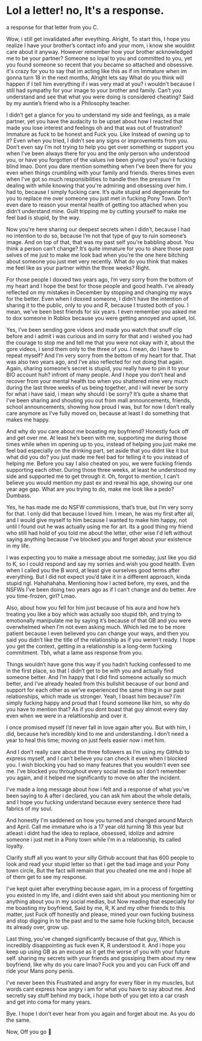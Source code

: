 # Lol a letter! no, It's a response.
a response for that letter from you C.

Wow, i still get invalidated after eveything.
Alright, To start this, I hope you realize I have your brother’s contact info and your mom, i know she wouldnt care about it anyway. However remember how your brother acknowledged me to be your partner? Someone so loyal to you and committed to you, yet you found someone so recent that you became so attached and obsessive. it's crazy for you to say that im acting like this as if im Immature when im gonna turn 18 in the next months, Alright lets say What do you think will happen if I tell him everything if i was very mad at you? i wouldn't because I still had sympathy for your image to your brother and family. Can’t you understand and see that what you were doing is considered cheating? Said by my auntie’s friend who is a Philosophy teacher. 

I didn’t get a glance for you to understand my side and feelings, as a male partner, yet you have the audacity to be upset about how I reacted that made you lose interest and feelings oh and that was out of frustration? Immature as fuck to be honest and Fuck you. Like Instead of owning up to it? Even when you tried, I didn’t see any signs or improvements from you. Don’t even say I’m not trying to help you get over something or support you when I’ve been always there for you and the only person who understood you, or have you forgotten of the values ive been giving you? you're fucking blind lmao. Dont you dare mention something when I've been there for you even when things crumbling with your family and friends. theres times even when I’ve got so much responsibilities to handle then the pressure I'm dealing with while knowing that you're admiring and obsessing over him. I had to, because I simply fucking care. It’s quite stupid and degenerate for you to replace me over someone you just met in fucking Pony Town. Don’t even dare to reason your mental health of getting too attached when you didn’t understand mine. Guilt tripping me by cutting yourself to make me feel bad is stupid, by the way.

Now you’re here sharing our deepest secrets when I didn’t, because I had no intention to do so, because I’m not that type of guy to ruin someone’s image. And on top of that, that was my past self you're babbling about. You think a person can’t change? It’s quite immature for you to share those past selves of me just to make me look bad when you’re the one here bitching about someone you just met very recently. What do you think that makes me feel like as your partner within the three weeks? Right.

For those people I doxxed two years ago, I’m very sorry from the bottom of my heart and I hope the best for those people and good health. I’ve already reflected on my mistakes in December by stopping and changing my ways for the better. Even when I doxxed someone, I didn’t have the intention of sharing it to the public, only to you and R, because I trusted both of you. I mean, we’ve been best friends for six years. I even remember you asked me to dox someone in Roblox because you were getting annoyed and upset, lol.

Yes, I’ve been sending gore videos and made you watch that snuff clip before and i admit i was curious and im sorry for that and i wished you had the courage to stop me and tell me that you were not okay with it, about the gore videos, i send them only to the three of you. I mean, do I have to repeat myself? And I’m very sorry from the bottom of my heart for that. That was also two years ago, and I’ve also reflected for not doing that again. Again, sharing someone’s secret is stupid, you really have to pin it to your BIO account huh? infront of many people. And I hope you don’t heal and recover from your mental health too when you shattered mine very much during the last three weeks of us being together, and i will never be sorry for what i have said, i mean why should i be sorry? It’s quite a shame that I’ve been sharing and shouting you out from mall announcements, friends, school announcements, showing how proud I was, but for now I don’t really care anymore as I’ve fully moved on, because at least I do something that makes me happy.

And why do you care about me boasting my boyfriend? Honestly fuck off and get over me. At least he’s been with me, supporting me during those times while when im opening up to you, instead of helping you just make me feel bad especially on the drinking part, set aside that you didnt like it but what did you do? you just made me feel bad for telling it to you instead of helping me. Before you say I also cheated on you, we were fucking friends supporting each other. During those three weeks, at least he understood my side and supported me to get through it. Oh, forgot to mention, I can’t believe you would mention my past ex and reveal his age, showing our one year age gap. What are you trying to do, make me look like a pedo? Dumbass.

Yes, he has made me do NSFW commissions, that’s true, but I’m very sorry for that. I only did that because I loved him. I mean, he was my first after all, and I would give myself to him because I wanted to make him happy, not until I found out he was actually using me for art. Its a good thing my friend who still had hold of you told me about the letter, other wise I'd left without saying anything because I've blocked you and forget about your existence in my life. 

I was expecting you to make a message about me someday, just like you did to K, so I could respond and say my sorries and wish you good health. Even when I called you the B word, at least give ourselves good terms after everything. But I did not expect you’d take it in a different approach, kinda stupid ngl. Hahahahaha. Mentioning how I acted before, my exes, and the NSFWs I’ve been doing two years ago as if I can’t change and do better. Are you time-frozen, girl? Lmao.

Also, about how you fell for him just because of his aura and how he’s treating you like a boy which was actually soo stupid tbh, and trying to emotionally manipulate me by saying it’s because of that GB and you were overwhelmed when I’m not even asking much. Which led me to be more patient because I even believed you can change your ways, and then you said you didn’t like the title of the relationship as if you weren’t ready. I hope you get the context, getting in a relationship is a long-term fucking commitment. Tbh, what a lame ass response from you.

Things wouldn’t have gone this way if you hadn’t fucking confessed to me in the first place, so that I didn’t get to be with you and actually find someone better. And I’m happy that I did find someone actually so much better, and I’ve already healed from this bullshit because of our bond and support for each other as we’ve experienced the same thing in our past relationships, which made us stronger. Yeah, I boast him because? I’m simply fucking happy and proud that I found someone like him, so why do you have to mention that? As if you dont boast that guy almost every day even when we were in a relattionship and over it.

I once promised myself I’d never fall in love again after you. But with him, I did, because he’s incredibly kind to me and understanding. I don’t need a year to heal this time; moving on just feels easier now i met him.

And I don’t really care about the three followers as I’m using my GitHub to express myself, and I can’t believe you can check it even when I blocked you. I wish blocking you had so many features that you wouldn’t even see me. I’ve blocked you throughout every social media so I don’t remember you again, and it helped me significantly to move on after the incident.

I’ve made a long message about how i felt and a response of what you’ve been saying to A after i declared, you can ask him about the whole details, and I hope you fucking understand because every sentence there had fabrics of my soul.

And honestly I'm saddened on how you turned and changed around March and April. Call me immature who is a 17 year old turning 18 this year but atleast i didnt had the idea to replace, obsessed, idolize and admire someone i just met in a Pony town while I'm in a relationship, its called loyalty. 

Clarify stuff all you want to your silly Github account that has 600 people to look and read your stupid letter so that i get the bad image and your Pony town circle, But the fact will remain that you cheated one me and i hope all of them get to see my response.

I've kept quiet after everything because again, im in a process of forgetting you existed in my life, and i didnt even said shit about you mentioning him or anything about you in my social medias, but Now reading that especially for me boasting my boyfriend, Said by me, R, K and my other friends to this matter, just Fuck off honestly and  please, mined your own fucking business and stop digging in to the past and to the same hole fucking bitch, because its already over, grow up.

Last thing, you've changed significantly because of that guy, Which is incredibly disappointing as fuck even K, R understood it. And i hope you keep up using GB as an excuse as it get the worse of you with your future self. sharing my secrets with your friends and gossiping them about my new boyfriend, like why do you care lmao? Fuck you and you can Fuck off and ride your Mans pony penis.

I've never been this Frustrated and angry for every fiber in my muscles, but words cant express how angry i am for what you have to say about me. And secretly say stuff behind my back, i hope both of you get into a car crash and get into coma for many years.

Bye. I hope I don’t ever hear from you again and forget about me. As you do the same.

Now, Off you go 🥰




